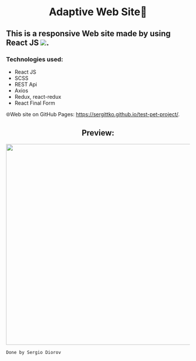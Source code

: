 <h1 align="center">Adaptive Web Site📰</h1>

## This is a responsive Web site made by using React JS <img src="https://img.shields.io/badge/-464f5c?style=flat&logo=React">.

### Technologies used:
*	React JS
*	SCSS
*	REST Api
*	Axios
*	Redux, react-redux
*	React Final Form

🌐Web site on GitHub Pages: https://sergittko.github.io/test-pet-project/. <br/>
<h2 align="center">
 Preview:
</h2>
 
<p align="center">
  <img src="https://user-images.githubusercontent.com/62090645/199066664-c0783294-3471-4b09-b281-4398700760b7.gif" width="550"> <br/>
</p>

`Done by Sergio Diorov`
